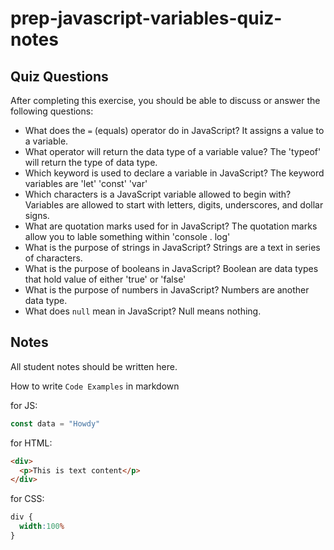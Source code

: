 # prep-javascript-variables-quiz-notes

## Quiz Questions

After completing this exercise, you should be able to discuss or answer the following questions:

- What does the `=` (equals) operator do in JavaScript?
It assigns a value to a variable.
- What operator will return the data type of a variable value?
The 'typeof' will return the type of data type.
- Which keyword is used to declare a variable in JavaScript?
The keyword variables are 'let' 'const' 'var'
- Which characters is a JavaScript variable allowed to begin with?
Variables are allowed to start with letters, digits, underscores, and dollar signs.
- What are quotation marks used for in JavaScript?
The quotation marks allow you to lable something within 'console . log'
- What is the purpose of strings in JavaScript?
Strings are a text in series of characters.
- What is the purpose of booleans in JavaScript?
Boolean are data types that hold value of either 'true' or 'false'
- What is the purpose of numbers in JavaScript?
Numbers are another data type.
- What does `null` mean in JavaScript?
Null means nothing.
## Notes

All student notes should be written here.


How to write `Code Examples` in markdown

for JS:
```javascript
const data = "Howdy"
```

for HTML:
```html
<div>
  <p>This is text content</p>
</div>
```

for CSS:
```css
div {
  width:100%
}
```
